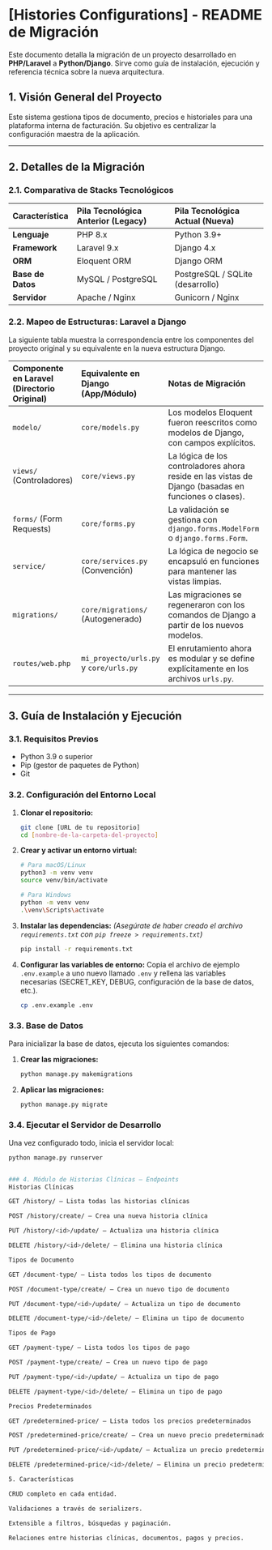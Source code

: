 # [Histories Configurations] - README de Migración

Este documento detalla la migración de un proyecto desarrollado en **PHP/Laravel** a **Python/Django**. Sirve como guía de instalación, ejecución y referencia técnica sobre la nueva arquitectura.

## 1. Visión General del Proyecto

Este sistema gestiona tipos de documento, precios e historiales para una plataforma interna de facturación. Su objetivo es centralizar la configuración maestra de la aplicación.

---

## 2. Detalles de la Migración

### 2.1. Comparativa de Stacks Tecnológicos

| Característica | Pila Tecnológica Anterior (Legacy) | Pila Tecnológica Actual (Nueva) |
| :--------------- | :--------------------------------- | :------------------------------ |
| **Lenguaje**     | PHP 8.x                            | Python 3.9+                     |
| **Framework**    | Laravel 9.x                        | Django 4.x                      |
| **ORM**          | Eloquent ORM                       | Django ORM                      |
| **Base de Datos**| MySQL / PostgreSQL                 | PostgreSQL / SQLite (desarrollo) |
| **Servidor**     | Apache / Nginx                     | Gunicorn / Nginx                |

### 2.2. Mapeo de Estructuras: Laravel a Django

La siguiente tabla muestra la correspondencia entre los componentes del proyecto original y su equivalente en la nueva estructura Django.

| Componente en Laravel (Directorio Original) | Equivalente en Django (App/Módulo) | Notas de Migración |
| :------------------------------------------ | :---------------------------------- | :----------------- |
| `modelo/`                                   | `core/models.py`                    | Los modelos Eloquent fueron reescritos como modelos de Django, con campos explícitos. |
| `views/` (Controladores)                    | `core/views.py`                     | La lógica de los controladores ahora reside en las vistas de Django (basadas en funciones o clases). |
| `forms/` (Form Requests)                    | `core/forms.py`                     | La validación se gestiona con `django.forms.ModelForm` o `django.forms.Form`. |
| `service/`                                  | `core/services.py` (Convención)     | La lógica de negocio se encapsuló en funciones para mantener las vistas limpias. |
| `migrations/`                               | `core/migrations/` (Autogenerado)   | Las migraciones se regeneraron con los comandos de Django a partir de los nuevos modelos. |
| `routes/web.php`                            | `mi_proyecto/urls.py` y `core/urls.py` | El enrutamiento ahora es modular y se define explícitamente en los archivos `urls.py`. |

---

## 3. Guía de Instalación y Ejecución

### 3.1. Requisitos Previos

*   Python 3.9 o superior
*   Pip (gestor de paquetes de Python)
*   Git

### 3.2. Configuración del Entorno Local

1.  **Clonar el repositorio:**
    ```bash
    git clone [URL de tu repositorio]
    cd [nombre-de-la-carpeta-del-proyecto]
    ```

2.  **Crear y activar un entorno virtual:**
    ```bash
    # Para macOS/Linux
    python3 -m venv venv
    source venv/bin/activate

    # Para Windows
    python -m venv venv
    .\venv\Scripts\activate
    ```

3.  **Instalar las dependencias:**
    *(Asegúrate de haber creado el archivo `requirements.txt` con `pip freeze > requirements.txt`)*
    ```bash
    pip install -r requirements.txt
    ```

4.  **Configurar las variables de entorno:**
    Copia el archivo de ejemplo `.env.example` a uno nuevo llamado `.env` y rellena las variables necesarias (SECRET_KEY, DEBUG, configuración de la base de datos, etc.).
    ```bash
    cp .env.example .env
    ```

### 3.3. Base de Datos

Para inicializar la base de datos, ejecuta los siguientes comandos:

1.  **Crear las migraciones:**
    ```bash
    python manage.py makemigrations
    ```

2.  **Aplicar las migraciones:**
    ```bash
    python manage.py migrate
    ```

### 3.4. Ejecutar el Servidor de Desarrollo

Una vez configurado todo, inicia el servidor local:
```bash
python manage.py runserver


### 4. Módulo de Historias Clínicas – Endpoints
Historias Clínicas

GET /history/ – Lista todas las historias clínicas

POST /history/create/ – Crea una nueva historia clínica

PUT /history/<id>/update/ – Actualiza una historia clínica

DELETE /history/<id>/delete/ – Elimina una historia clínica

Tipos de Documento

GET /document-type/ – Lista todos los tipos de documento

POST /document-type/create/ – Crea un nuevo tipo de documento

PUT /document-type/<id>/update/ – Actualiza un tipo de documento

DELETE /document-type/<id>/delete/ – Elimina un tipo de documento

Tipos de Pago

GET /payment-type/ – Lista todos los tipos de pago

POST /payment-type/create/ – Crea un nuevo tipo de pago

PUT /payment-type/<id>/update/ – Actualiza un tipo de pago

DELETE /payment-type/<id>/delete/ – Elimina un tipo de pago

Precios Predeterminados

GET /predetermined-price/ – Lista todos los precios predeterminados

POST /predetermined-price/create/ – Crea un nuevo precio predeterminado

PUT /predetermined-price/<id>/update/ – Actualiza un precio predeterminado

DELETE /predetermined-price/<id>/delete/ – Elimina un precio predeterminado

5. Características

CRUD completo en cada entidad.

Validaciones a través de serializers.

Extensible a filtros, búsquedas y paginación.

Relaciones entre historias clínicas, documentos, pagos y precios.
